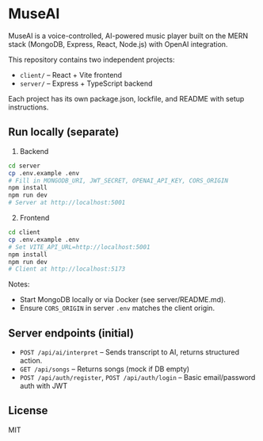 # MuseAI

MuseAI is a voice-controlled, AI-powered music player built on the MERN stack (MongoDB, Express, React, Node.js) with OpenAI integration.

This repository contains two independent projects:
- `client/` – React + Vite frontend
- `server/` – Express + TypeScript backend

Each project has its own package.json, lockfile, and README with setup instructions.

## Run locally (separate)

1) Backend
```bash
cd server
cp .env.example .env
# Fill in MONGODB_URI, JWT_SECRET, OPENAI_API_KEY, CORS_ORIGIN
npm install
npm run dev
# Server at http://localhost:5001
```

2) Frontend
```bash
cd client
cp .env.example .env
# Set VITE_API_URL=http://localhost:5001
npm install
npm run dev
# Client at http://localhost:5173
```

Notes:
- Start MongoDB locally or via Docker (see server/README.md).
- Ensure `CORS_ORIGIN` in server `.env` matches the client origin.

## Server endpoints (initial)
- `POST /api/ai/interpret` – Sends transcript to AI, returns structured action.
- `GET /api/songs` – Returns songs (mock if DB empty)
- `POST /api/auth/register`, `POST /api/auth/login` – Basic email/password auth with JWT

## License
MIT
